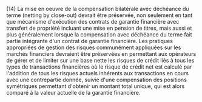 (14) La mise en oeuvre de la compensation bilatérale avec déchéance du terme (netting by close-out) devrait être préservée, non seulement en tant que mécanisme d'exécution des contrats de garantie financière avec transfert de propriété incluant une mise en pension de titres, mais aussi et plus généralement lorsque la compensation avec déchéance du terme fait partie intégrante d'un contrat de garantie financière. Les pratiques appropriées de gestion des risques communément appliquées sur les marchés financiers devraient être préservées en permettant aux opérateurs de gérer et de limiter sur une base nette les risques de crédit liés à tous les types de transactions financières où le risque de crédit net est calculé par l'addition de tous les risques actuels inhérents aux transactions en cours avec une contrepartie donnée, suivie d'une compensation des positions symétriques permettant d'obtenir un montant total unique, qui est alors comparé à la valeur actuelle de la garantie financière.